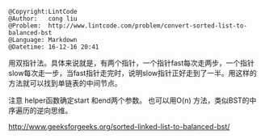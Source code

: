 ```
@Copyright:LintCode
@Author:   cong liu
@Problem:  http://www.lintcode.com/problem/convert-sorted-list-to-balanced-bst
@Language: Markdown
@Datetime: 16-12-16 20:41
```

用双指针法。具体来说就是，有两个指针，一个指针fast每次走两步，一个指针slow每次走一步，当fast指针走完时，说明slow指针正好走到了一半。用这样的方法就可以找到单链表的中间节点。

注意 helper函数确定start 和end两个参数。
也可以用O(n) 方法，类似BST的中序遍历的逆向思维。

http://www.geeksforgeeks.org/sorted-linked-list-to-balanced-bst/